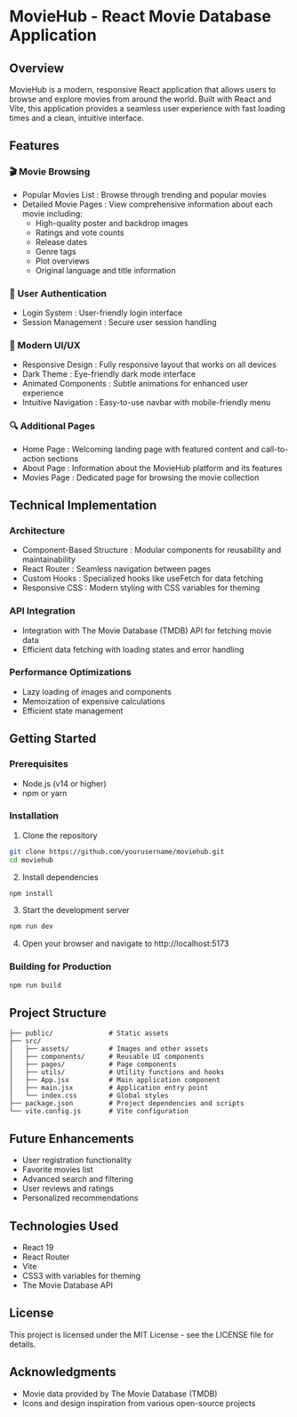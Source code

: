 # MovieHub - React Movie Database Application
## Overview
MovieHub is a modern, responsive React application that allows users to browse and explore movies from around the world. Built with React and Vite, this application provides a seamless user experience with fast loading times and a clean, intuitive interface.

## Features
### 🎬 Movie Browsing
- Popular Movies List : Browse through trending and popular movies
- Detailed Movie Pages : View comprehensive information about each movie including:
  - High-quality poster and backdrop images
  - Ratings and vote counts
  - Release dates
  - Genre tags
  - Plot overviews
  - Original language and title information
### 👤 User Authentication
- Login System : User-friendly login interface
- Session Management : Secure user session handling
### 🎨 Modern UI/UX
- Responsive Design : Fully responsive layout that works on all devices
- Dark Theme : Eye-friendly dark mode interface
- Animated Components : Subtle animations for enhanced user experience
- Intuitive Navigation : Easy-to-use navbar with mobile-friendly menu
### 🔍 Additional Pages
- Home Page : Welcoming landing page with featured content and call-to-action sections
- About Page : Information about the MovieHub platform and its features
- Movies Page : Dedicated page for browsing the movie collection
## Technical Implementation
### Architecture
- Component-Based Structure : Modular components for reusability and maintainability
- React Router : Seamless navigation between pages
- Custom Hooks : Specialized hooks like useFetch for data fetching
- Responsive CSS : Modern styling with CSS variables for theming
### API Integration
- Integration with The Movie Database (TMDB) API for fetching movie data
- Efficient data fetching with loading states and error handling
### Performance Optimizations
- Lazy loading of images and components
- Memoization of expensive calculations
- Efficient state management
## Getting Started
### Prerequisites
- Node.js (v14 or higher)
- npm or yarn
### Installation
1. Clone the repository
```bash
git clone https://github.com/yourusername/moviehub.git
cd moviehub
```

2. Install dependencies
```bash
npm install
```

3. Start the development server
```bash
npm run dev
```
4. Open your browser and navigate to http://localhost:5173
### Building for Production
```bash
npm run build
```

## Project Structure
```plaintext
├── public/              # Static assets
├── src/
│   ├── assets/          # Images and other assets
│   ├── components/      # Reusable UI components
│   ├── pages/           # Page components
│   ├── utils/           # Utility functions and hooks
│   ├── App.jsx          # Main application component
│   ├── main.jsx         # Application entry point
│   └── index.css        # Global styles
├── package.json         # Project dependencies and scripts
└── vite.config.js       # Vite configuration
```

## Future Enhancements
- User registration functionality
- Favorite movies list
- Advanced search and filtering
- User reviews and ratings
- Personalized recommendations
## Technologies Used
- React 19
- React Router
- Vite
- CSS3 with variables for theming
- The Movie Database API
## License
This project is licensed under the MIT License - see the LICENSE file for details.

## Acknowledgments
- Movie data provided by The Movie Database (TMDB)
- Icons and design inspiration from various open-source projects